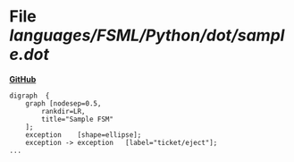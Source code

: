 # File _languages/FSML/Python/dot/sample.dot_
**[GitHub](https://github.com/softlang/yas/blob/master/languages/FSML/Python/dot/sample.dot)**
```
digraph  {
	graph [nodesep=0.5,
		rankdir=LR,
		title="Sample FSM"
	];
	exception	 [shape=ellipse];
	exception -> exception	 [label="ticket/eject"];
...
```
